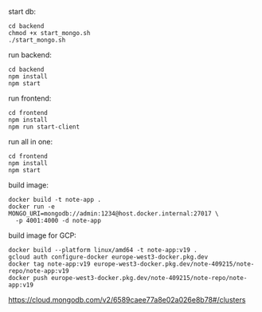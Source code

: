 

start db:
```shell
cd backend
chmod +x start_mongo.sh
./start_mongo.sh
```

run backend:
```shell
cd backend
npm install
npm start
```


run frontend:
```shell
cd frontend
npm install
npm run start-client
```

run all in one:
```shell
cd frontend
npm install
npm start
```


build image:
```shell
docker build -t note-app .
docker run -e MONGO_URI=mongodb://admin:1234@host.docker.internal:27017 \
  -p 4001:4000 -d note-app
 ```


build image for GCP:
```shell
docker build --platform linux/amd64 -t note-app:v19 .
gcloud auth configure-docker europe-west3-docker.pkg.dev
docker tag note-app:v19 europe-west3-docker.pkg.dev/note-409215/note-repo/note-app:v19
docker push europe-west3-docker.pkg.dev/note-409215/note-repo/note-app:v19
```

https://cloud.mongodb.com/v2/6589caee77a8e02a026e8b78#/clusters